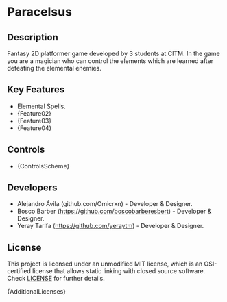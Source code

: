 # Paracelsus

## Description

Fantasy 2D platformer game developed by 3 students at CITM. In the game you are a magician who can control the elements which are learned after defeating the elemental enemies.

## Key Features

 - Elemental Spells.
 - {Feature02}
 - {Feature03}
 - {Feature04}
 
## Controls

 - {ControlsScheme}

## Developers

 - Alejandro Ávila (github.com/Omicrxn) - Developer & Designer.
 - Bosco Barber (https://github.com/boscobarberesbert) - Developer & Designer.
 - Yeray Tarifa (https://github.com/yeraytm) - Developer & Designer.
 
## License

This project is licensed under an unmodified MIT license, which is an OSI-certified license that allows static linking with closed source software. Check [LICENSE](LICENSE) for further details.

{AdditionalLicenses}
